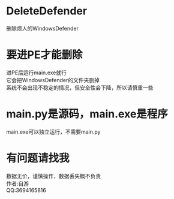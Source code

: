 # DeleteDefender
删除烦人的WindowsDefender

# 要进PE才能删除
进PE后运行main.exe就行<br>
它会把WindowsDefender的文件夹删掉<br>
系统不会出现不稳定的情况，但安全性会下降，所以请慎重一些<br>

# main.py是源码，main.exe是程序
main.exe可以独立运行，不需要main.py<br>

# 有问题请找我
数据无价，谨慎操作，数据丢失概不负责<br>
作者:自游<br>
QQ:3694165816<br>
